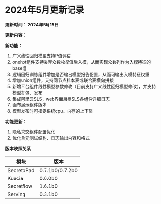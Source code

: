 # 2024年5月更新记录

**更新时间： 2024年5月15日**

**更新内容：**

**新功能：**

1. 广义线性回归模型支持P值评估
2. onehot组件支持丢弃众数枚举值后入模，从而实现众数列作为入模特征的base组
3. 逻辑回归训练组件增加是否输出模型报告配置，从而可输出入模特征权重
4. 增加union组件，支持同节点样本表或联合表横向拼接
5. 新增平台组件线性模型参数修改（目前支持广义线性回归模型修改），并支持模型打包、发布
6. 集成阿里云SLS，web界面展示SLS各组件详细日志
7. 画布展示组件版本
8. 模型发布时可指定系统cpu、内存的上下限

**功能更新：**

1. 隐私求交组件配置优化
2. 优化单元测试结构、日志输出内容和格式

**版本映照关系**

| **模块**     | **版本**          |
|------------|-----------------|
| SecretpPad | 0.7.1b0/0.7.2b0 |
| Kuscia     | 0.8.0b0         |
| Secretflow | 1.6.1b0         |
| Serving    | 0.3.1b0         |